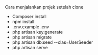 Cara menjalankan projek setelah clone

- Composer install
- npm install
- .env.example .env
- php artisan key:generate
- php artisan migrate
- php artisan db:seed --clas=UserSeeder
- php artisan serve
